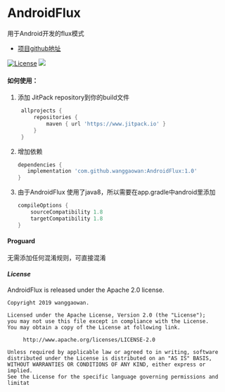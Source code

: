 # AndroidFlux
用于Android开发的flux模式

* [项目github地址](https://github.com/wanggaowan/AndroidFlux)

[![License](https://img.shields.io/badge/license-Apache%202-4EB1BA.svg)](https://www.apache.org/licenses/LICENSE-2.0.html)
[![](https://jitpack.io/v/wanggaowan/AndroidFlux.svg)](https://jitpack.io/#wanggaowan/AndroidFlux)

#### 如何使用：
   1. 添加 JitPack repository到你的build文件
      ```groovy
       allprojects {
           repositories {
               maven { url 'https://www.jitpack.io' }
           }
       }
      ```

   2. 增加依赖
      ```groovy
      dependencies {
         implementation 'com.github.wanggaowan:AndroidFlux:1.0'
      }
      ```

   3. 由于AndroidFlux 使用了java8，所以需要在app.gradle中android里添加
      ```groovy
      compileOptions {
          sourceCompatibility 1.8
          targetCompatibility 1.8
      }
      ```

#### Proguard
无需添加任何混淆规则，可直接混淆

#### *License*
AndroidFlux is released under the Apache 2.0 license.
```
Copyright 2019 wanggaowan.

Licensed under the Apache License, Version 2.0 (the "License");
you may not use this file except in compliance with the License.
You may obtain a copy of the License at following link.

     http://www.apache.org/licenses/LICENSE-2.0

Unless required by applicable law or agreed to in writing, software
distributed under the License is distributed on an "AS IS" BASIS,
WITHOUT WARRANTIES OR CONDITIONS OF ANY KIND, either express or implied.
See the License for the specific language governing permissions and
limitat
```